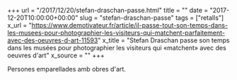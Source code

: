 +++
url = "/2017/12/20/stefan-draschan-passe.html"
title = ""
date = "2017-12-20T10:00:00+00:00"
slug = "stefan-draschan-passe"
tags = ["retalls"]
x_url = "https://www.demotivateur.fr/article/il-passe-tout-son-temps-dans-les-musees-pour-photographier-les-visiteurs-qui-matchent-parfaitement-avec-des-oeuvres-d-art-11593"
x_title = "Stefan Draschan passe son temps dans les musées pour photographier les visiteurs qui «matchent» avec des oeuvres d'art"
x_source = ""
+++


Persones emparellades amb obres d'art.
